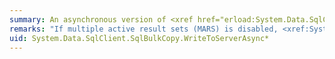 ```yaml
---
summary: An asynchronous version of <xref href="erload:System.Data.SqlClient.SqlBulkCopy.WriteToServer"></xref>, which copies all rows from a data source to a destination table specified by the <xref href="System.Data.SqlClient.SqlBulkCopy.DestinationTableName"></xref> property of the <xref href="System.Data.SqlClient.SqlBulkCopy"></xref> object.
remarks: "If multiple active result sets (MARS) is disabled, <xref:System.Data.SqlClient.SqlBulkCopy.WriteToServer%2A> makes the connection busy. If MARS is enabled, you can interleave calls to <xref:System.Data.SqlClient.SqlBulkCopy.WriteToServer%2A> with other commands in the same connection.  \n  \n The number of rows that are rolled back when one fails depends on several things:  \n  \n-   If <xref:System.Data.SqlClient.SqlBulkCopyOptions> is specified.  \n  \n-   If you have your own transaction.  \n  \n-   The value of <xref:System.Data.SqlClient.SqlBulkCopy.BatchSize%2A>.  \n  \n When there is an error while sending data to the server, the current batch (as specified by <xref:System.Data.SqlClient.SqlBulkCopy.BatchSize%2A>) will be rolled back. If <xref:System.Data.SqlClient.SqlBulkCopyOptions> is not specified and you have your own transaction, the entire transaction will be rolled back (which includes all previous batches as well).  \n  \n Use <xref:System.Data.SqlClient.SqlBulkCopy.SqlRowsCopied> to know how many rows were copied to the server."
uid: System.Data.SqlClient.SqlBulkCopy.WriteToServerAsync*
---
```

